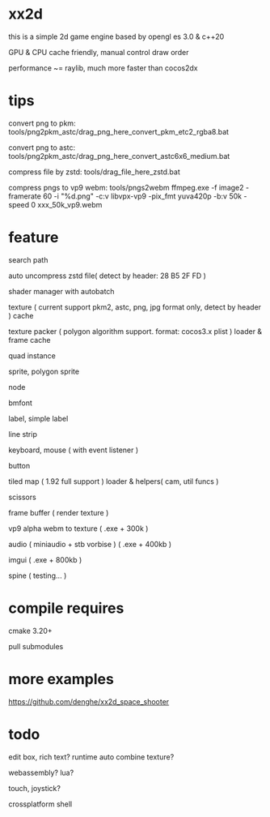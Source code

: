 # xx2d

this is a simple 2d game engine based by opengl es 3.0 & c++20

GPU & CPU cache friendly, manual control draw order

performance ~= raylib, much more faster than cocos2dx

# tips

convert png to pkm:
tools/png2pkm_astc/drag_png_here_convert_pkm_etc2_rgba8.bat

convert png to astc:
tools/png2pkm_astc/drag_png_here_convert_astc6x6_medium.bat

compress file by zstd:
tools/drag_file_here_zstd.bat

compress pngs to vp9 webm:
tools/pngs2webm
ffmpeg.exe -f image2 -framerate 60 -i "%d.png" -c:v libvpx-vp9 -pix_fmt yuva420p -b:v 50k -speed 0 xxx_50k_vp9.webm


# feature

search path

auto uncompress zstd file( detect by header: 28 B5 2F FD )

shader manager with autobatch

texture ( current support pkm2, astc, png, jpg format only, detect by header ) cache

texture packer ( polygon algorithm support. format: cocos3.x plist ) loader & frame cache

quad instance

sprite, polygon sprite

node

bmfont

label, simple label

line strip

keyboard, mouse ( with event listener )

button

tiled map ( 1.92 full support ) loader & helpers( cam, util funcs )

scissors

frame buffer ( render texture )

vp9 alpha webm to texture ( .exe + 300k )

audio ( miniaudio + stb vorbise ) ( .exe + 400kb )

imgui ( .exe + 800kb )

spine ( testing... )

# compile requires

cmake 3.20+

pull submodules

# more examples

https://github.com/denghe/xx2d_space_shooter

# todo

edit box, rich text? runtime auto combine texture?

webassembly? lua? 

touch, joystick?

crossplatform shell
